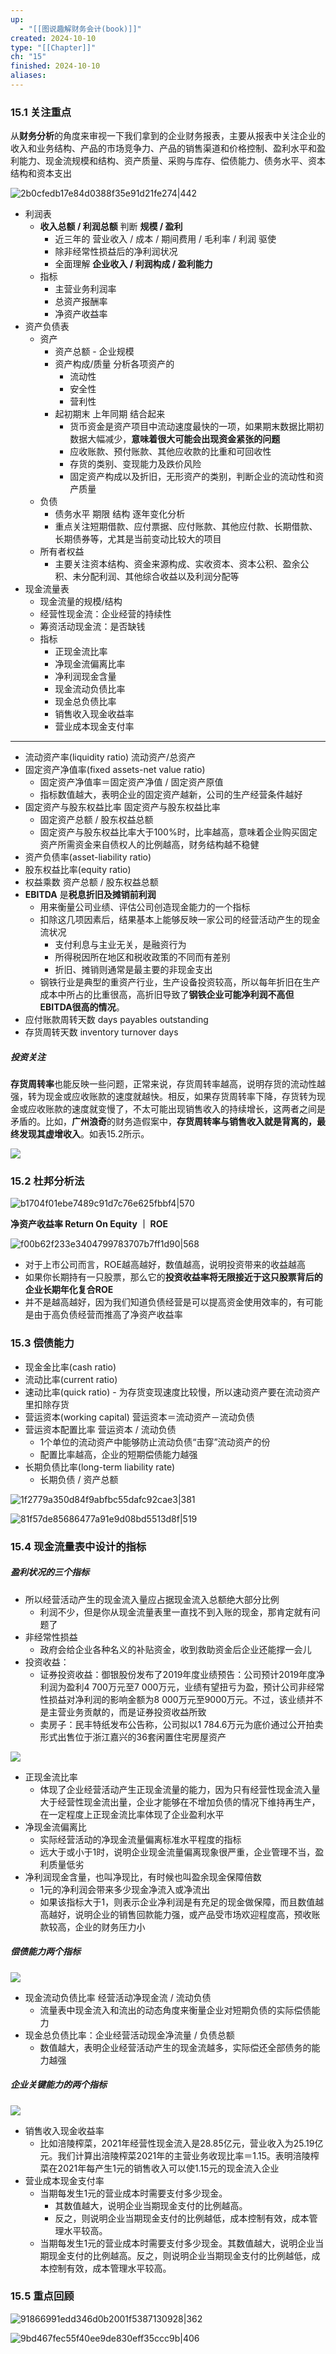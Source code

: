 ```yaml
---
up:
  - "[[图说趣解财务会计(book)]]"
created: 2024-10-10
type: "[[Chapter]]"
ch: "15"
finished: 2024-10-10
aliases:
---
```





### 15.1 关注重点

从**财务分析**的角度来审视一下我们拿到的企业财务报表，主要从报表中关注企业的收入和业务结构、产品的市场竞争力、产品的销售渠道和价格控制、盈利水平和盈利能力、现金流规模和结构、资产质量、采购与库存、偿债能力、债务水平、资本结构和资本支出

![2b0cfedb17e84d0388f35e91d21fe274|442](https://s1.vika.cn/space/2024/10/10/2b0cfedb17e84d0388f35e91d21fe274)


- 利润表
	- **收入总额 / 利润总额** 判断 **规模 / 盈利**
		- 近三年的 营业收入 / 成本 / 期间费用 / 毛利率 / 利润 驱使
		- 除非经常性损益后的净利润状况
		- 全面理解 **企业收入 / 利润构成 / 盈利能力** 
	- 指标
		- 主营业务利润率
		- 总资产报酬率
		- 净资产收益率
- 资产负债表
	- 资产
		- 资产总额 - 企业规模
		- 资产构成/质量 分析各项资产的
			- 流动性
			- 安全性
			- 营利性
		- 起初期末 上年同期 结合起来
			- 货币资金是资产项目中流动速度最快的一项，如果期末数据比期初数据大幅减少，**意味着很大可能会出现资金紧张的问题**
			- 应收账款、预付账款、其他应收款的比重和可回收性
			- 存货的类别、变现能力及跌价风险
			- 固定资产构成以及折旧，无形资产的类别，判断企业的流动性和资产质量
	- 负债
		- 债务水平 期限 结构 逐年变化分析
		- 重点关注短期借款、应付票据、应付账款、其他应付款、长期借款、长期债券等，尤其是当前变动比较大的项目
	- 所有者权益
		- 主要关注资本结构、资金来源构成、实收资本、资本公积、盈余公积、未分配利润、其他综合收益以及利润分配等
- 现金流量表
	- 现金流量的规模/结构
	- 经营性现金流：企业经营的持续性
	- 筹资活动现金流：是否缺钱
	- 指标
		- 正现金流比率
		- 净现金流偏离比率
		- 净利润现金含量
		- 现金流动负债比率
		- 现金总负债比率
		- 销售收入现金收益率
		- 营业成本现金支付率


---

- 流动资产率(liquidity ratio) 流动资产/总资产
- 固定资产净值率(fixed assets-net value ratio)
	- 固定资产净值率＝固定资产净值 / 固定资产原值
	- 指标数值越大，表明企业的固定资产越新，公司的生产经营条件越好
- 固定资产与股东权益比率 固定资产与股东权益比率
	- 固定资产总额 / 股东权益总额
	- 固定资产与股东权益比率大于100%时，比率越高，意味着企业购买固定资产所需资金来自债权人的比例越高，财务结构越不稳健
- 资产负债率(asset-liability ratio)
- 股东权益比率(equity ratio)
- 权益乘数 资产总额 / 股东权益总额
- **EBITDA** 是**税息折旧及摊销前利润**
	- 用来衡量公司业绩、评估公司创造现金能力的一个指标
	- 扣除这几项因素后，结果基本上能够反映一家公司的经营活动产生的现金流状况
		- 支付利息与主业无关，是融资行为
		- 所得税因所在地区和税收政策的不同而有差别
		- 折旧、摊销则通常是最主要的非现金支出
	- 钢铁行业是典型的重资产行业，生产设备投资较高，所以每年折旧在生产成本中所占的比重很高，高折旧导致了**钢铁企业可能净利润不高但EBITDA很高的情况**。
- 应付账款周转天数 days payables outstanding
- 存货周转天数 inventory turnover days

##### 投资关注

**存货周转率**也能反映一些问题，正常来说，存货周转率越高，说明存货的流动性越强，转为现金或应收账款的速度就越快。相反，如果存货周转率下降，存货转为现金或应收账款的速度就变慢了，不太可能出现销售收入的持续增长，这两者之间是矛盾的。比如，**广州浪奇**的财务造假案中，**存货周转率与销售收入就是背离的，最终发现其虚增收入**。如表15.2所示。

![](https://s1.vika.cn/space/2024/10/10/88a0bbc32f7245c2884aa58d16809166)



### 15.2 杜邦分析法

![b1704f01ebe7489c91d7c76e625fbbf4|570](https://s1.vika.cn/space/2024/10/10/b1704f01ebe7489c91d7c76e625fbbf4)

**净资产收益率  Return On Equity ｜ ROE**

![f00b62f233e3404799783707b7ff1d90|568](https://s1.vika.cn/space/2024/10/10/f00b62f233e3404799783707b7ff1d90)


- 对于上市公司而言，ROE越高越好，数值越高，说明投资带来的收益越高
- 如果你长期持有一只股票，那么它的**投资收益率将无限接近于这只股票背后的企业长期年化复合ROE**
- 并不是越高越好，因为我们知道负债经营是可以提高资金使用效率的，有可能是由于高负债经营而推高了净资产收益率

### 15.3 偿债能力


- 现金金比率(cash ratio)
- 流动比率(current ratio)
- 速动比率(quick ratio) - 为存货变现速度比较慢，所以速动资产要在流动资产里扣除存货
- 营运资本(working capital) 营运资本＝流动资产－流动负债
- 营运资本配置比率 营运资本 / 流动负债
	- 1个单位的流动资产中能够防止流动负债“击穿”流动资产的份
	- 配置比率越高，企业的短期偿债能力越强
- 长期负债比率(long-term liability rate)
	- 长期负债 / 资产总额

![1f2779a350d84f9abfbc55dafc92cae3|381](https://s1.vika.cn/space/2024/10/10/1f2779a350d84f9abfbc55dafc92cae3)


![81f57de85686477a91e9d08bd5513d8f|519](https://s1.vika.cn/space/2024/10/10/81f57de85686477a91e9d08bd5513d8f)



### 15.4 现金流量表中设计的指标

##### 盈利状况的三个指标

- 所以经营活动产生的现金流入量应占据现金流入总额绝大部分比例
	- 利润不少，但是你从现金流量表里一直找不到入账的现金，那肯定就有问题了
- 非经常性损益
	- 政府会给企业各种名义的补贴资金，收到救助资金后企业还能撑一会儿
- 投资收益：
	- 证券投资收益：御银股份发布了2019年度业绩预告：公司预计2019年度净利润为盈利4 700万元至7 000万元，业绩有望扭亏为盈，预计公司非经常性损益对净利润的影响金额为8 000万元至9000万元。不过，该业绩并不是主营业务贡献的，而是证券投资收益所致
	- 卖房子：民丰特纸发布公告称，公司拟以1 784.6万元为底价通过公开拍卖形式出售位于浙江嘉兴的36套闲置住宅房屋资产

![](https://s1.vika.cn/space/2024/10/10/cd0d5408bbe3415c8e525f54a23ebef6)


- 正现金流比率
	- 体现了企业经营活动产生正现金流量的能力，因为只有经营性现金流入量大于经营性现金流出量，企业才能够在不增加负债的情况下维持再生产，在一定程度上正现金流比率体现了企业盈利水平
- 净现金流偏离比
	- 实际经营活动的净现金流量偏离标准水平程度的指标
	- 远大于或小于1时，说明企业现金流量偏离现象很严重，企业管理不当，盈利质量低劣
- 净利润现金含量，也叫净现比，有时候也叫盈余现金保障倍数
	- 1元的净利润会带来多少现金净流入或净流出
	- 如果该指标大于1，则表示企业净利润是有充足的现金做保障，而且数值越高越好，说明企业的销售回款能力强，或产品受市场欢迎程度高，预收账款较高，企业的财务压力小

##### 偿债能力两个指标

![](https://s1.vika.cn/space/2024/10/10/96fc38796ccf4b68a854fec69b3a34ca)


- 现金流动负债比率 经营活动净现金流 / 流动负债
	- 流量表中现金流入和流出的动态角度来衡量企业对短期负债的实际偿债能力
- 现金总负债比率：企业经营活动现金净流量 / 负债总额
	- 数值越大，表明企业经营活动产生的现金流越多，实际偿还全部债务的能力越强


##### 企业关键能力的两个指标

![](https://s1.vika.cn/space/2024/10/10/03dee1a16f5746b0a7f44706e1713a98)

- 销售收入现金收益率
	- 比如涪陵榨菜，2021年经营性现金流入是28.85亿元，营业收入为25.19亿元。我们计算出涪陵榨菜2021年的主营业务收现比率＝1.15。表明涪陵榨菜在2021年每产生1元的销售收入可以使1.15元的现金流入企业
- 营业成本现金支付率
	- 当期每发生1元的营业成本时需要支付多少现金。
		- 其数值越大，说明企业当期现金支付的比例越高。
		- 反之，则说明企业当期现金支付的比例越低，成本控制有效，成本管理水平较高。
	- 当期每发生1元的营业成本时需要支付多少现金。其数值越大，说明企业当期现金支付的比例越高。反之，则说明企业当期现金支付的比例越低，成本控制有效，成本管理水平较高。


### 15.5 重点回顾

![91866991edd346d0b2001f5387130928|362](https://s1.vika.cn/space/2024/10/10/91866991edd346d0b2001f5387130928)


![9bd467fec55f40ee9de830eff35ccc9b|406](https://s1.vika.cn/space/2024/10/10/9bd467fec55f40ee9de830eff35ccc9b)